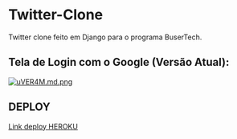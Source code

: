 # Twitter-Clone
Twitter clone feito em Django para o programa BuserTech.

## Tela de Login com o Google (Versão Atual):

[![uVER4M.md.png](https://i.im.ge/2022/07/08/uVER4M.md.png)](https://im.ge/i/uVER4M)
## DEPLOY

[Link deploy HEROKU](https://twitter-clone-busertech.herokuapp.com/post/logado/)
